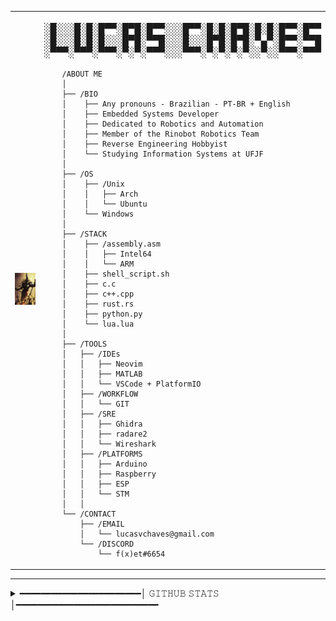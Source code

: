 <table>
    <tr>
        <td style="width: 50%;">
            <img src="./Image.jpg"
                alt="Blasphemous game screenshot"
                style="width: 100%;"
                border: no>
        </td>
        <td style="width: 50%; vertical-align: top;">
        <p style="font-family: monospace; font-size: 16px;">
        ░█░░░█░█░█▀▀░█▀█░█▀▀░░░█▀▀░█░█░█▀█░█░█░█▀▀░█▀▀
        ░█░░░█░█░█░░░█▀█░▀▀█░░░█░░░█▀█░█▀█░▀▄▀░█▀▀░▀▀█
        ░▀▀▀░▀▀▀░▀▀▀░▀░▀░▀▀▀░░░▀▀▀░▀░▀░▀░▀░░▀░░▀▀▀░▀▀▀
        </p>

        /𝙰𝙱𝙾𝚄𝚃 𝙼𝙴  
        │
        ├── /𝙱𝙸𝙾 
        │    ├── 𝙰𝚗𝚢 𝚙𝚛𝚘𝚗𝚘𝚞𝚗𝚜 - 𝙱𝚛𝚊𝚣𝚒𝚕𝚒𝚊𝚗 - 𝙿𝚃-𝙱𝚁 + 𝙴𝚗𝚐𝚕𝚒𝚜𝚑
        │    ├── 𝙴𝚖𝚋𝚎𝚍𝚍𝚎𝚍 𝚂𝚢𝚜𝚝𝚎𝚖𝚜 𝙳𝚎𝚟𝚎𝚕𝚘𝚙𝚎𝚛 
        │    ├── 𝙳𝚎𝚍𝚒𝚌𝚊𝚝𝚎𝚍 𝚝𝚘 𝚁𝚘𝚋𝚘𝚝𝚒𝚌𝚜 𝚊𝚗𝚍 𝙰𝚞𝚝𝚘𝚖𝚊𝚝𝚒𝚘𝚗
        │    ├── 𝙼𝚎𝚖𝚋𝚎𝚛 𝚘𝚏 𝚝𝚑𝚎 𝚁𝚒𝚗𝚘𝚋𝚘𝚝 𝚁𝚘𝚋𝚘𝚝𝚒𝚌𝚜 𝚃𝚎𝚊𝚖
        │    ├── 𝚁𝚎𝚟𝚎𝚛𝚜𝚎 𝙴𝚗𝚐𝚒𝚗𝚎𝚎𝚛𝚒𝚗𝚐 𝙷𝚘𝚋𝚋𝚢𝚒𝚜𝚝
        │    └── 𝚂𝚝𝚞𝚍𝚢𝚒𝚗𝚐 𝙸𝚗𝚏𝚘𝚛𝚖𝚊𝚝𝚒𝚘𝚗 𝚂𝚢𝚜𝚝𝚎𝚖𝚜 𝚊𝚝 𝚄𝙵𝙹𝙵
        │
        ├── /𝙾𝚂
        │    ├── /𝚄𝚗𝚒𝚡
        │    │   ├── 𝙰𝚛𝚌𝚑
        │    │   └── 𝚄𝚋𝚞𝚗𝚝𝚞
        │    └── 𝚆𝚒𝚗𝚍𝚘𝚠𝚜
        │
        ├── /𝚂𝚃𝙰𝙲𝙺
        │    ├── /𝚊𝚜𝚜𝚎𝚖𝚋𝚕𝚢.𝚊𝚜𝚖
        │    │   ├── 𝙸𝚗𝚝𝚎𝚕𝟼𝟺
        │    │   └── 𝙰𝚁𝙼
        │    ├── 𝚜𝚑𝚎𝚕𝚕_𝚜𝚌𝚛𝚒𝚙𝚝.𝚜𝚑
        │    ├── 𝚌.𝚌
        │    ├── 𝚌++.𝚌𝚙𝚙
        │    ├── 𝚛𝚞𝚜𝚝.𝚛𝚜
        │    ├── 𝚙𝚢𝚝𝚑𝚘𝚗.𝚙𝚢
        │    └── 𝚕𝚞𝚊.𝚕𝚞𝚊 
        │
        ├── /𝚃𝙾𝙾𝙻𝚂
        │   ├── /𝙸𝙳𝙴𝚜
        │   │   ├── 𝙽𝚎𝚘𝚟𝚒𝚖
        │   │   ├── 𝙼𝙰𝚃𝙻𝙰𝙱
        │   │   └── 𝚅𝚂𝙲𝚘𝚍𝚎 + 𝙿𝚕𝚊𝚝𝚏𝚘𝚛𝚖𝙸𝙾
        │   ├── /𝚆𝙾𝚁𝙺𝙵𝙻𝙾𝚆
        │   │   └── 𝙶𝙸𝚃
        │   ├── /𝚂𝚁𝙴
        │   │   ├── 𝙶𝚑𝚒𝚍𝚛𝚊
        │   │   ├── 𝚛𝚊𝚍𝚊𝚛𝚎𝟸
        │   │   └── 𝚆𝚒𝚛𝚎𝚜𝚑𝚊𝚛𝚔
        │   ├── /𝙿𝙻𝙰𝚃𝙵𝙾𝚁𝙼𝚂 
        │   │   ├── 𝙰𝚛𝚍𝚞𝚒𝚗𝚘
        │   │   ├── 𝚁𝚊𝚜𝚙𝚋𝚎𝚛𝚛𝚢
        │   │   ├── 𝙴𝚂𝙿
        │   │   └── 𝚂𝚃𝙼
        │   │
        └── /𝙲𝙾𝙽𝚃𝙰𝙲𝚃
            ├── /𝙴𝙼𝙰𝙸𝙻
            │   └── lucasvchaves@gmail.com
            └── /𝙳𝙸𝚂𝙲𝙾𝚁𝙳
                └── f(x)et#6654
</p>
        </td>
    </tr>
</table>

---

<details>
<summary>━━━━━━━━━━━━━━━━━━━━━━━│ 𝙶𝙸𝚃𝙷𝚄𝙱 𝚂𝚃𝙰𝚃𝚂 │━━━━━━━━━━━━━━━━━━━━━━━━━━━</summary>  

<br>

![Anurag's GitHub stats](https://github-readme-stats.vercel.app/api?username=LucasVChaves&hide_rank=true&show_icons=true&theme=gruvbox)
![Top Langs](https://github-readme-stats.vercel.app/api/top-langs/?username=LucasVChaves&layout=compact&theme=gruvbox&hide=html,css,javascript,shell,cmake,makefile&langs_count=6&exclude_repo=VanillaEvolved)
</details>